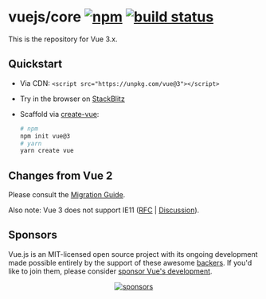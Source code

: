 # vuejs/core [![npm](https://img.shields.io/npm/v/vue.svg)](https://www.npmjs.com/package/vue) [![build status](https://github.com/vuejs/core/actions/workflows/ci.yml/badge.svg?branch=main)](https://github.com/vuejs/core/actions/workflows/ci.yml)

This is the repository for Vue 3.x.

## Quickstart

- Via CDN: `<script src="https://unpkg.com/vue@3"></script>`
- Try in the browser on [StackBlitz](https://vite.new/vue)
- Scaffold via [create-vue](https://github.com/vuejs/create-vue):

  ```bash
  # npm
  npm init vue@3
  # yarn
  yarn create vue
  ```

## Changes from Vue 2

Please consult the [Migration Guide](http://v3-migration.vuejs.org/).

Also note: Vue 3 does not support IE11 ([RFC](https://github.com/vuejs/rfcs/blob/master/active-rfcs/0038-vue3-ie11-support.md) | [Discussion](https://github.com/vuejs/rfcs/discussions/296)).

## Sponsors

Vue.js is an MIT-licensed open source project with its ongoing development made possible entirely by the support of these awesome [backers](https://github.com/vuejs/core/blob/main/BACKERS.md). If you'd like to join them, please consider [ sponsor Vue's development](https://vuejs.org/sponsor/).

<p align="center">
  <a target="_blank" href="https://vuejs.org/sponsor/">
    <img alt="sponsors" src="https://sponsors.vuejs.org/sponsors.svg">
  </a>
</p>
